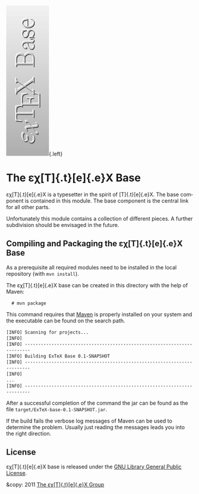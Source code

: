 ![](src/images/ExTeX-base-side.png){.left}

The εχ[T]{.t}[e]{.e}X Base
==========================

εχ[T]{.t}[e]{.e}X is a typesetter in the spirit of [T]{.t}[e]{.e}X. The
base com­po­nent is contained in this module. The base com­po­nent is
the central link for all other parts.

Unfortunately this module contains a collection of different pieces. A
further sub­division should be en­visaged in the future.

Compiling and Packaging the εχ[T]{.t}[e]{.e}X Base
--------------------------------------------------

As a prerequisite all required modules need to be installed in the local
repository (with `mvn install`).

The εχ[T]{.t}[e]{.e}X base can be created in this directory with the
help of Maven:

      # mvn package

This command requires that [Maven](http://maven.apache.org) is properly
installed on your system and the executable can be found on the search
path.

``` {.output}
[INFO] Scanning for projects...
[INFO]                                                                         
[INFO] ------------------------------------------------------------------------
[INFO] Building ExTeX Base 0.1-SNAPSHOT
[INFO] ------------------------------------------------------------------------
[INFO] 
...
[INFO] ------------------------------------------------------------------------
```

After a successful completion of the command the jar can be found as the
file `target/ExTeX-base-0.1-SNAPSHOT.jar`.

If the build fails the verbose log messages of Maven can be used to
determine the problem. Usually just reading the messages leads you into
the right direction.

License
-------

εχ[T]{.t}[e]{.e}X base is released under the [GNU Library General Public
License](LICENSE.html).

&copy: 2011 [The εχ[T]{.t}[e]{.e}X Group](mailto:extex@dante.de)
